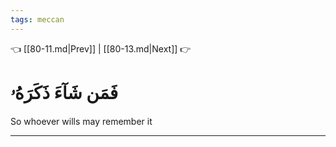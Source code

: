 ```yaml
---
tags: meccan
---
```


👈 [[80-11.md|Prev]] | [[80-13.md|Next]] 👉

# فَمَن شَآءَ ذَكَرَهُۥ

So whoever wills may remember it

---

